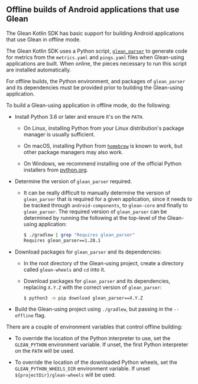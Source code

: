 ## Offline builds of Android applications that use Glean

The Glean Kotlin SDK has basic support for building Android applications that use Glean in offline mode.

The Glean Kotlin SDK uses a Python script, [`glean_parser`](https://github.com/mozilla/glean_parser/) to generate code for metrics from the `metrics.yaml` and `pings.yaml` files when Glean-using applications are built. When online, the pieces necessary to run this script are installed automatically.

For offline builds, the Python environment, and packages of `glean_parser` and its dependencies must be provided prior to building the Glean-using application.

To build a Glean-using application in offline mode, do the following:

- Install Python 3.6 or later and ensure it's on the `PATH`.

  - On Linux, installing Python from your Linux distribution's package manager is usually sufficient.

  - On macOS, installing Python from [`homebrew`](https://brew.sh/) is known to work, but other package managers may also work.

  - On Windows, we recommend installing one of the official Python installers from [python.org](https://python.org).

- Determine the version of `glean_parser` required.

  - It can be really difficult to manually determine the version of `glean_parser` that is required for a given application, since it needs to be tracked through `android-components`, to `glean-core` and finally to `glean_parser`. The required version of `glean_parser` can be determined by running the following at the top-level of the Glean-using application:

    ```sh
    $ ./gradlew | grep "Requires glean_parser"
    Requires glean_parser==1.28.1
    ```

- Download packages for `glean_parser` and its dependencies:

  - In the root directory of the Glean-using project, create a directory called `glean-wheels` and `cd` into it.

  - Download packages for `glean_parser` and its dependencies, replacing `X.Y.Z` with the correct version of `glean_parser`:

    ```sh
    $ python3 -m pip download glean_parser==X.Y.Z
    ```

- Build the Glean-using project using `./gradlew`, but passing in the `--offline` flag.

There are a couple of environment variables that control offline building:

- To override the location of the Python interpreter to use, set the `GLEAN_PYTHON` environment variable. If unset, the first Python interpreter on the `PATH` will be used.

- To override the location of the downloaded Python wheels, set the `GLEAN_PYTHON_WHEELS_DIR` environment variable.  If unset `${projectDir}/glean-wheels` will be used.
